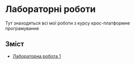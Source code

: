# Лабораторні роботи

Тут знаходяться всі мої роботи з курсу крос-платформне програмування

## Зміст

- [Лабораторна робота 1](./lab1/)
